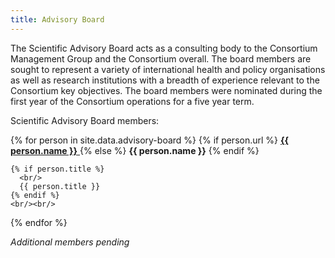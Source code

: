 ```yaml
---
title: Advisory Board
---
```


The Scientific Advisory Board acts as a consulting body to the Consortium Management Group and the Consortium overall.  The board members are sought to represent a variety of international health and policy organisations as well as research institutions with a breadth of experience relevant to the Consortium key objectives. The board members were nominated during the first year of the Consortium operations for a five year term.    

Scientific Advisory Board members:

<div id="advisory-board-list">
  {% for person in site.data.advisory-board %}
    {% if person.url %}
	  <a href="{{ person.url }}">
        <strong>{{ person.name }}</strong>
	  </a>
	{% else %}
	  <strong>{{ person.name }}</strong>
	{% endif %}
	
	{% if person.title %}
	  <br/>
	  {{ person.title }}
	{% endif %}
	<br/><br/>
  {% endfor %}
</div>

*Additional members pending*
